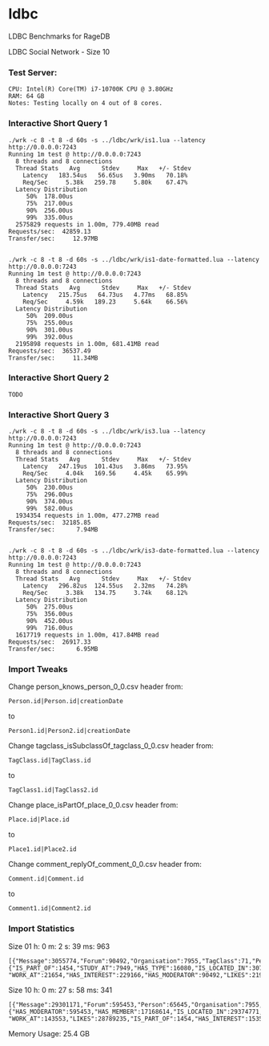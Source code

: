 # ldbc
LDBC Benchmarks for RageDB


LDBC Social Network - Size 10


### Test Server:

	CPU: Intel(R) Core(TM) i7-10700K CPU @ 3.80GHz
    RAM: 64 GB
	Notes: Testing locally on 4 out of 8 cores.

### Interactive Short Query 1

	./wrk -c 8 -t 8 -d 60s -s ../ldbc/wrk/is1.lua --latency http://0.0.0.0:7243
	Running 1m test @ http://0.0.0.0:7243
	  8 threads and 8 connections
	  Thread Stats   Avg      Stdev     Max   +/- Stdev
	    Latency   183.54us   56.65us   3.90ms   70.18%
	    Req/Sec     5.38k   259.78     5.80k    67.47%
	  Latency Distribution
	     50%  178.00us
	     75%  217.00us
	     90%  256.00us
	     99%  335.00us
	  2575829 requests in 1.00m, 779.40MB read
	Requests/sec:  42859.13
	Transfer/sec:     12.97MB


	./wrk -c 8 -t 8 -d 60s -s ../ldbc/wrk/is1-date-formatted.lua --latency http://0.0.0.0:7243
	Running 1m test @ http://0.0.0.0:7243
	  8 threads and 8 connections
	  Thread Stats   Avg      Stdev     Max   +/- Stdev
	    Latency   215.75us   64.73us   4.77ms   68.85%
	    Req/Sec     4.59k   189.23     5.64k    66.56%
	  Latency Distribution
	     50%  209.00us
	     75%  255.00us
	     90%  301.00us
	     99%  392.00us
	  2195898 requests in 1.00m, 681.41MB read
	Requests/sec:  36537.49
	Transfer/sec:     11.34MB


### Interactive Short Query 2

	TODO


### Interactive Short Query 3

	./wrk -c 8 -t 8 -d 60s -s ../ldbc/wrk/is3.lua --latency http://0.0.0.0:7243
	Running 1m test @ http://0.0.0.0:7243
	  8 threads and 8 connections
	  Thread Stats   Avg      Stdev     Max   +/- Stdev
	    Latency   247.19us  101.43us   3.86ms   73.95%
	    Req/Sec     4.04k   169.56     4.45k    65.99%
	  Latency Distribution
	     50%  230.00us
	     75%  296.00us
	     90%  374.00us
	     99%  582.00us
	  1934354 requests in 1.00m, 477.27MB read
	Requests/sec:  32185.85
	Transfer/sec:      7.94MB


	./wrk -c 8 -t 8 -d 60s -s ../ldbc/wrk/is3-date-formatted.lua --latency http://0.0.0.0:7243
	Running 1m test @ http://0.0.0.0:7243
	  8 threads and 8 connections
	  Thread Stats   Avg      Stdev     Max   +/- Stdev
	    Latency   296.82us  124.55us   2.32ms   74.28%
	    Req/Sec     3.38k   134.75     3.74k    68.12%
	  Latency Distribution
	     50%  275.00us
	     75%  356.00us
	     90%  452.00us
	     99%  716.00us
	  1617719 requests in 1.00m, 417.84MB read
	Requests/sec:  26917.33
	Transfer/sec:      6.95MB



### Import Tweaks

Change person_knows_person_0_0.csv header from:

	Person.id|Person.id|creationDate

to

	Person1.id|Person2.id|creationDate

Change tagclass_isSubclassOf_tagclass_0_0.csv header from:

	TagClass.id|TagClass.id

to

	TagClass1.id|TagClass2.id

Change place_isPartOf_place_0_0.csv header from:

	Place.id|Place.id

to

	Place1.id|Place2.id

Change comment_replyOf_comment_0_0.csv header from:

	Comment.id|Comment.id

to

	Comment1.id|Comment2.id

### Import Statistics

Size 01 h: 0 m: 2 s: 39 ms: 963

	
	[{"Message":3055774,"Forum":90492,"Organisation":7955,"TagClass":71,"Person":9892,"Tag":16080,"Place":1460},
	{"IS_PART_OF":1454,"STUDY_AT":7949,"HAS_TYPE":16080,"IS_LOCATED_IN":3073621,"CONTAINER_OF":1003605,"KNOWS":180623,
	"WORK_AT":21654,"HAS_INTEREST":229166,"HAS_MODERATOR":90492,"LIKES":2190095,"HAS_MEMBER":1611869,"HAS_TAG":3721417}]

Size 10 h: 0 m: 27 s: 58 ms: 341 

	[{"Message":29301171,"Forum":595453,"Person":65645,"Organisation":7955,"TagClass":71,"Place":1460,"Tag":16080},
	{"HAS_MODERATOR":595453,"HAS_MEMBER":17168614,"IS_LOCATED_IN":29374771,"CONTAINER_OF":7435696,"STUDY_AT":52632,
	"WORK_AT":143553,"LIKES":28789235,"IS_PART_OF":1454,"HAS_INTEREST":1535511,"KNOWS":1938516,"HAS_TAG":38405214,"HAS_TYPE":16080}]	

Memory Usage: 	25.4 GB
